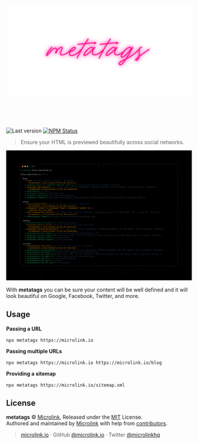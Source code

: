 <h1 align="center">
  <br>
  <img style="width: 500px; margin:3rem 0 1.5rem;" src="/static/banner.png" alt="metatags">
  <br>
  <br>
</h1>

![Last version](https://img.shields.io/github/tag/microlinkhq/metatags.svg?style=flat-square)
[![NPM Status](https://img.shields.io/npm/dm/metatags.svg?style=flat-square)](https://www.npmjs.org/package/metatags)

> Ensure your HTML is previewed beautifully across social networks.

![](/static/demo.png)

With **metatags** you can be sure your content will be well defined and it will look beautiful on Google, Facebook, Twitter, and more.

## Usage

**Passing a URL**

```
npx metatags https://microlink.io
```

**Passing multiple URLs**

```
npx metatags https://microlink.io https://microlink.io/blog
```

**Providing a sitemap**

```
npx metatags https://microlink.io/sitemap.xml
```

## License

**metatags** © [Microlink](https://microlink.io), Released under the [MIT](https://github.com/microlinkhq/metatags/blob/master/LICENSE.md) License.<br>
Authored and maintained by [Microlink](https://microlink.io) with help from [contributors](https://github.com/microlinkhq/metatags/contributors).

> [microlink.io](https://microlink.io) · GitHub [@microlink.io](https://github.com/microlinkhq) · Twitter [@microlinkhq](https://twitter.com/microlinkhq)
